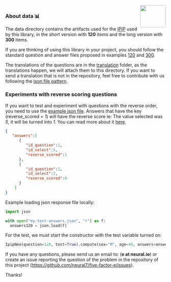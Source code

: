 <img src="https://raw.githubusercontent.com/neural7/five-factor-e/main/doc/neural7.png" align="right" width="80" height="70"/>

### About data 📊

The data directory contains the artifacts used for the [IPIP](https://ipip.ori.org/) used by this library, in the short version with **120** items and the long version with **300** items.

If you are thinking of using this library in your project, you should follow the standard question and answer files proposed in examples [120](https://github.com/neural7/five-factor-e/blob/main/data/IPIP-NEO/120/answers.json) and [300](https://github.com/neural7/five-factor-e/blob/main/data/IPIP-NEO/300/answers.json).

The translations of the questions are in the [translation](https://github.com/neural7/five-factor-e/tree/main/data/IPIP-NEO/120/translation) folder, as the translations happen, we will attach them to this directory. If you want to send a translation that is not in the repository, feel free to contribute with us following the [json file pattern](https://github.com/neural7/five-factor-e/blob/main/data/IPIP-NEO/120/translation/questions-en-us.json).

### Experiments with reverse scoring questions

If you want to test and experiment with questions with the reverse order, you need to use the [example json file](https://github.com/neural7/five-factor-e/blob/main/data/IPIP-NEO/120/test/answers-1.json). Answers that have the key (reverse_scored = *1*) will have the reverse score ie: The value selected was *5*, it will be turned into *1*. You can read more about it [here](https://ipip.ori.org/newScoringInstructions.htm).

```json
{
   "answers":[
      {
         "id_question":1,
         "id_select":5,
         "reverse_scored":1
      },
      {
         "id_question":2,
         "id_select":2,
         "reverse_scored":0
      }
    ]
}
```

Example loading json response file locally:

```python
import json

with open("my-test-answers.json", "r") as f:
  answers120 = json.load(f)
```

For the test, we must start the constructor with the test variable turned on:

```python
IpipNeo(question=120, test=True).compute(sex="M", age=40, answers=answers120, compare=True)
```

If you have any questions, please send us an email to: (**e at neural.io**) or create an issue reporting the question of the problem in the repository of this project (https://github.com/neural7/five-factor-e/issues).

Thanks!
